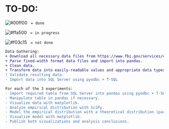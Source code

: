 # TO-DO:

![#00ff00](https://placehold.it/15/00ff00/000000?text=+) ` = done`

![#ffa500](https://placehold.it/15/ffa500/000000?text=+) ` = in progress`

![#f03c15](https://placehold.it/15/f03c15/000000?text=+) ` = not done`



```diff
Data Gathering:
+ Download all necessary data files from https://www.fbi.gov/services/cjis/ucr.  
+ Parse fixed-width format data files and import into pandas. 
+ Clean data. 
+ Transform data into easily-readable values and appropriate data types.
! Validate resulting data.
- Import data into SQL Server using pyodbc + T-SQL

For each of the 3 experiments:
- Import required table from SQL Server into pandas using pyodbc + T-SQL.
- Manipulate table in pandas if necessary.
- Visualize data with matplotlib.
- Analyze empirical distribution with SciPy.
- Model the empirical distribution with a theoretical distribution (parametrically or non-parametrically) with SciPy for future estimates of the same case.
- Visualize model with matplotlib.
- Publish both visualizations and analysis conclusions.
```
